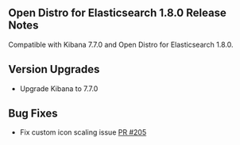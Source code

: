 ## Open Distro for Elasticsearch 1.8.0 Release Notes

Compatible with Kibana 7.7.0 and Open Distro for Elasticsearch 1.8.0.

## Version Upgrades
- Upgrade Kibana to 7.7.0 

## Bug Fixes
- Fix custom icon scaling issue [PR #205](https://github.com/opendistro-for-elasticsearch/security-kibana-plugin/pull/205)